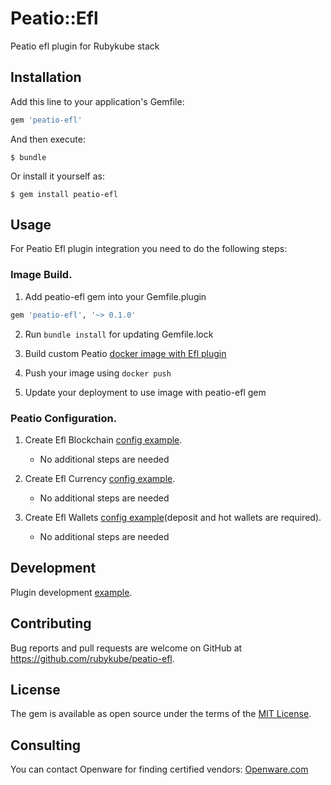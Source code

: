 # Peatio::Efl

Peatio efl plugin for Rubykube stack

## Installation

Add this line to your application's Gemfile:

```ruby
gem 'peatio-efl'
```

And then execute:

    $ bundle

Or install it yourself as:

    $ gem install peatio-efl

## Usage

For Peatio Efl plugin integration you need to do the following steps:

### Image Build.

1. Add peatio-efl gem into your Gemfile.plugin
```ruby
gem 'peatio-efl', '~> 0.1.0'
```

2. Run `bundle install` for updating Gemfile.lock

3. Build custom Peatio [docker image with Efl plugin](https://github.com/rubykube/peatio/blob/master/docs/plugins.md#build)

4. Push your image using `docker push`

5. Update your deployment to use image with peatio-efl gem

### Peatio Configuration.

1. Create Efl Blockchain [config example](../config/blockchains.yml).
    * No additional steps are needed

2. Create Efl Currency [config example](../config/currencies.yml).
    * No additional steps are needed

3. Create Efl Wallets [config example](../config/wallets.yml)(deposit and hot wallets are required).
    * No additional steps are needed


## Development

Plugin development [example](https://github.com/rubykube/peatio/blob/master/docs/coins/development.md).

## Contributing

Bug reports and pull requests are welcome on GitHub at https://github.com/rubykube/peatio-efl.

## License

The gem is available as open source under the terms of the [MIT License](https://opensource.org/licenses/MIT).

## Consulting

You can contact Openware for finding certified vendors:
[Openware.com](https://www.openware.com)
